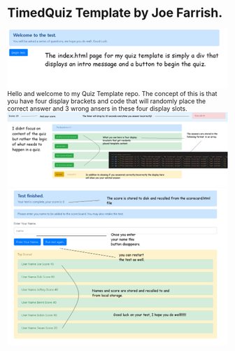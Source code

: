 # TimedQuiz Template by Joe Farrish.

<img src = "https://github.com/joejoe909/TimedQuiz/blob/master/design%20notes/Intro.png?raw=true" alt = "Quiz Template intro image">
Hello and welcome to my Quiz Template repo. The concept of this is that you have four display brackets and code that will randomly place the correct answer and 3 wrong ansers
in these four display slots.



<img src = "https://github.com/joejoe909/TimedQuiz/blob/master/design%20notes/QuizMechanics.png?raw=true" alt = "The Quiz Mechanics">
<img src = "https://github.com/joejoe909/TimedQuiz/blob/master/design%20notes/TheScoreCard.png?raw=true" alt = "The score card">
